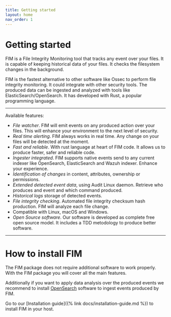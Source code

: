 ```yaml
---
title: Getting started
layout: home
nav_order: 1
---
```


# Getting started

FIM is a File Integrity Monitoring tool that tracks any event over your files. It is capable of keeping historical data of your files. It checks the filesystem changes in the background. 

FIM is the fastest alternative to other software like Ossec to perform file integrity monitoring. It could integrate with other security tools. The produced data can be ingested and analyzed with tools like ElasticSearch/OpenSearch. It has developed with Rust, a popular programming language.

---

Available features:

- *File watcher*. FIM will emit events on any produced action over your files. This will enhance your environment to the next level of security.
- *Real time alerting*. FIM always works in real time. Any change on your files will be detected at the moment.
- *Fast and reliable*. With rust language at heart of FIM code. It allows us to produce faster, safer and reliable code.
- *Ingester integrated*. FIM supports native events send to any current indexer like OpenSearch, ElasticSearch and Wazuh indexer. Enhance your experience.
- *Identification of changes* in content, attributes, ownership or permissions.
- *Extended detected event data*, using Audit Linux daemon. Retrieve who produces and event and which command produced.
- *Historical logs* storage of detected events.
- *File integrity checking*. Automated file integrity checksum hash production. FIM will analyze each file change.
- Compatible with Linux, macOS and Windows.
- *Open Source software*. Our software is developed as complete free open source model. It includes a TDD metodology to produce better software.

--- 

# How to install FIM

The FIM package does not require additional software to work properly. With the FIM package you will cover all the main features.

Additionally if you want to apply data analysis over the produced events we recommend to install [OpenSearch](https://opensearch.org/downloads.html) software to ingest events produced by FIM.

Go to our [Installation guide]({% link docs/installation-guide.md %}) to install FIM in your host.